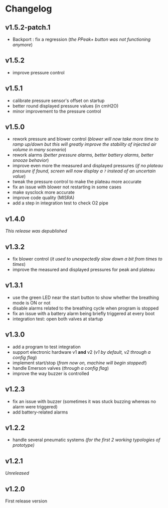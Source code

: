 # Changelog

## v1.5.2-patch.1

- Backport : fix a regression
  (_the PPeak+ button was not functioning anymore_)

## v1.5.2

- improve pressure control

## v1.5.1

- calibrate pressure sensor's offset on startup
- better round displayed pressure values (in cmH2O)
- minor improvement to the pressure control

## v1.5.0

- rework pressure and blower control
  (_blower will now take more time to ramp up/down but this will greatly improve the stability of injected air volume in many scenario_)
- rework alarms
  (_better pressure alarms, better battery alarms, better snooze behavior_)
- improve even more the measured and displayed pressures
  (_if no plateau pressure if found, screen will now display a `?` instead of an uncertain value_)
- tweak the pressure control to make the plateau more accurate
- fix an issue with blower not restarting in some cases
- make sysclock more accurate
- improve code quality (MISRA)
- add a step in integration test to check O2 pipe

## v1.4.0

_This release was depublished_

## v1.3.2

- fix blower control
  (_it used to unexpectedly slow down a bit from times to times_)
- improve the measured and displayed pressures for peak and plateau

## v1.3.1

- use the green LED near the start button to show whether the breathing mode is ON or not
- disable alarms related to the breathing cycle when program is stopped
- fix an issue with a battery alarm being briefly triggered at every boot
- integration test: open both valves at startup

## v1.3.0

- add a program to test integration
- support electronic hardware v1 **and** v2
  (_v1 by default, v2 through a config flag_)
- implement start/stop
  (_from now on, machine will begin stopped!_)
- handle Emerson valves
  (_through a config flag_)
- improve the way buzzer is controlled

## v1.2.3

- fix an issue with buzzer (sometimes it was stuck buzzing whereas no alarm were triggered)
- add battery-related alarms

## v1.2.2

- handle several pneumatic systems
  _(for the first 2 working typologies of prototype)_

## v1.2.1

_Unreleased_

## v1.2.0

First release version
